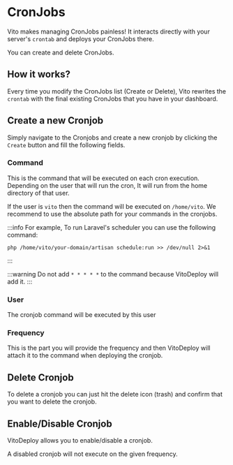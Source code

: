 # CronJobs

Vito makes managing CronJobs painless! It interacts directly with your server's `crontab` and deploys your CronJobs there.

You can create and delete CronJobs.

## How it works?

Every time you modify the CronJobs list (Create or Delete), Vito rewrites the `crontab` with the final existing CronJobs that you have in your dashboard.

## Create a new Cronjob

Simply navigate to the Cronjobs and create a new cronjob by clicking the `Create` button and fill the following fields.

### Command

This is the command that will be executed on each cron execution. Depending on the user that will run the cron, It will run from the home directory of that user.

If the user is `vito` then the command will be executed on `/home/vito`. We recommend to use the absolute path for your commands in the cronjobs.

:::info
For example, To run Laravel's scheduler you can use the following command:

```
php /home/vito/your-domain/artisan schedule:run >> /dev/null 2>&1
```

:::

:::warning
Do not add `* * * * *` to the command because VitoDeploy will add it.
:::

### User

The cronjob command will be executed by this user

### Frequency

This is the part you will provide the frequency and then VitoDeploy will attach it to the command when deploying the cronjob.

## Delete Cronjob

To delete a cronjob you can just hit the delete icon (trash) and confirm that you want to delete the cronjob.

## Enable/Disable Cronjob

VitoDeploy allows you to enable/disable a cronjob.

A disabled cronjob will not execute on the given frequency.
